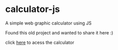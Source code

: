 # calculator-js
A simple web graphic calculator using JS

Found this old project and wanted to share it here :)

click [here](voidshin.github.io/calculator-js) to acess the calculator
